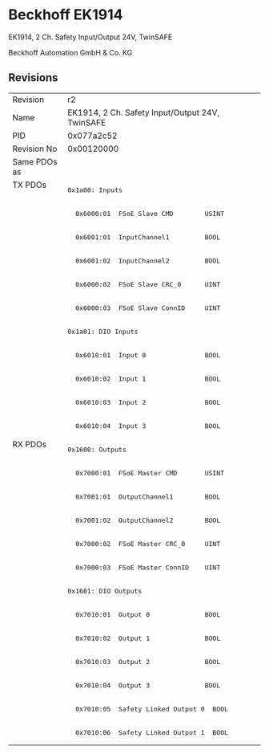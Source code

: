 # Beckhoff EK1914

EK1914, 2 Ch. Safety Input/Output 24V,  TwinSAFE

Beckhoff Automation GmbH & Co. KG



## Revisions
<table>
<tr >
<td>Revision</td>
<td><div class="foo">r2</div></td>
</tr>
<tr >
<td>Name</td>
<td><div class="foo">EK1914, 2 Ch. Safety Input/Output 24V,  TwinSAFE</div></td>
</tr>
<tr >
<td>PID</td>
<td><div class="foo">0x077a2c52</div></td>
</tr>
<tr >
<td>Revision No</td>
<td>0x00120000</td>
</tr>
<tr >
<td>Same PDOs as</td>
<td></td>
</tr>
<tr class="txpdo pdosection">
<td rowspan=11 valign=top>TX PDOs</td>
<td><pre>0x1a00: Inputs</pre></td>
<td></td>
</tr>
<tr class="txpdo">
<td><pre>  0x6000:01  FSoE Slave CMD        USINT</pre></td>
</tr>
<tr class="txpdo">
<td><pre>  0x6001:01  InputChannel1         BOOL</pre></td>
</tr>
<tr class="txpdo">
<td><pre>  0x6001:02  InputChannel2         BOOL</pre></td>
</tr>
<tr class="txpdo">
<td><pre>  0x6000:02  FSoE Slave CRC_0      UINT</pre></td>
</tr>
<tr class="txpdo">
<td><pre>  0x6000:03  FSoE Slave ConnID     UINT</pre></td>
</tr>
<tr class="txpdo pdosection">
<td><pre>0x1a01: DIO Inputs</pre></td>
</tr>
<tr class="txpdo">
<td><pre>  0x6010:01  Input 0               BOOL</pre></td>
</tr>
<tr class="txpdo">
<td><pre>  0x6010:02  Input 1               BOOL</pre></td>
</tr>
<tr class="txpdo">
<td><pre>  0x6010:03  Input 2               BOOL</pre></td>
</tr>
<tr class="txpdo">
<td><pre>  0x6010:04  Input 3               BOOL</pre></td>
</tr>
<tr class="rxpdo pdosection">
<td rowspan=13 valign=top>RX PDOs</td>
<td><pre>0x1600: Outputs</pre></td>
<td></td>
</tr>
<tr class="rxpdo">
<td><pre>  0x7000:01  FSoE Master CMD       USINT</pre></td>
</tr>
<tr class="rxpdo">
<td><pre>  0x7001:01  OutputChannel1        BOOL</pre></td>
</tr>
<tr class="rxpdo">
<td><pre>  0x7001:02  OutputChannel2        BOOL</pre></td>
</tr>
<tr class="rxpdo">
<td><pre>  0x7000:02  FSoE Master CRC_0     UINT</pre></td>
</tr>
<tr class="rxpdo">
<td><pre>  0x7000:03  FSoE Master ConnID    UINT</pre></td>
</tr>
<tr class="rxpdo pdosection">
<td><pre>0x1601: DIO Outputs</pre></td>
</tr>
<tr class="rxpdo">
<td><pre>  0x7010:01  Output 0              BOOL</pre></td>
</tr>
<tr class="rxpdo">
<td><pre>  0x7010:02  Output 1              BOOL</pre></td>
</tr>
<tr class="rxpdo">
<td><pre>  0x7010:03  Output 2              BOOL</pre></td>
</tr>
<tr class="rxpdo">
<td><pre>  0x7010:04  Output 3              BOOL</pre></td>
</tr>
<tr class="rxpdo">
<td><pre>  0x7010:05  Safety Linked Output 0  BOOL</pre></td>
</tr>
<tr class="rxpdo">
<td><pre>  0x7010:06  Safety Linked Output 1  BOOL</pre></td>
</tr>
</table>
